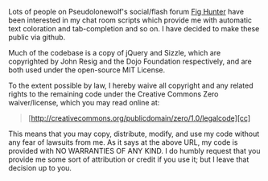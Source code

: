 Lots of people on Pseudolonewolf's social/flash forum [Fig Hunter][fh] have 
been interested in my chat room scripts which provide me with automatic text
coloration and tab-completion and so on. I have decided to make these public
via github.

Much of the codebase is a copy of jQuery and Sizzle, which are copyrighted by 
John Resig and the Dojo Foundation respectively, and are both used under the
open-source MIT License.

To the extent possible by law, I hereby waive all copyright and any related 
rights to the remaining code under the Creative Commons Zero waiver/license, 
which you may read online at:

>    [http://creativecommons.org/publicdomain/zero/1.0/legalcode][cc]

This means that you may copy, distribute, modify, and use my code without any 
fear of lawsuits from me. As it says at the above URL, my code is provided 
with NO WARRANTIES OF ANY KIND. I do humbly request that you provide me some 
sort of attribution or credit if you use it; but I leave that decision up to 
you. 

[fh]: http://www.fighunter.com/
[cc]: http://creativecommons.org/publicdomain/zero/1.0/legalcode
